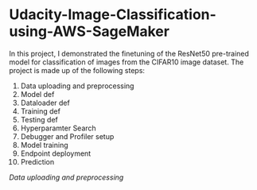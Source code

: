 # Udacity-Image-Classification-using-AWS-SageMaker

In this project, I demonstrated the finetuning of the ResNet50 pre-trained model for classification of images from the CIFAR10 image dataset. 
The project is made up of the following steps:

1. Data uploading and preprocessing
2. Model def
3. Dataloader def
4. Training def
5. Testing def
6. Hyperparamter Search
7. Debugger and Profiler setup
8. Model training
9. Endpoint deployment
10. Prediction

*Data uploading and preprocessing*




